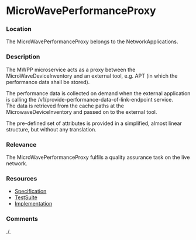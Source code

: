 # MicroWavePerformanceProxy

### Location
The MicroWavePerformanceProxy belongs to the NetworkApplications.

### Description
The MWPP microservice acts as a proxy between the MicroWaveDeviceInventory and an external tool, e.g. APT (in which the performance data shall be stored).

The performance data is collected on demand when the external application is calling the /v1/provide-performance-data-of-link-endpoint service.  
The data is retrieved from the cache paths at the MicrowaveDeviceInventory and passed on to the external tool.  

The pre-defined set of attributes is provided in a simplified, almost linear structure, but without any translation.

### Relevance
The MicroWavePerformanceProxy fulfils a quality assurance task on the live network.

### Resources
- [Specification](./spec/)
- [TestSuite](./testing/)
- [Implementation](./server/)

### Comments
./.
